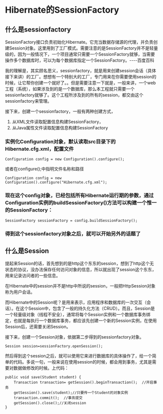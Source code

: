 # Hibernate的SessionFactory




## 什么是sessionfactory

SessionFactory接口负责初始化Hibernate。它充当数据存储源的代理，并负责创建Session对象。这里用到了工厂模式。需要注意的是SessionFactory并不是轻量级的，因为一般情况下，一个项目通常只需要一个SessionFactory就够，当需要操作多个数据库时，可以为每个数据库指定一个SessionFactory。----百度百科

我的理解是，其实顾名思义，sessionfactory，就是用来创建session会话（具体接下来讲）的工厂。想想有一个特别大的工厂，专门用来在你需要使用session的时候，让它帮你创建一个就好了。。但是需要注意一下就是，一般来讲，一个web工程（系统），如果涉及到的是一个数据库，那么本工程就只需要一个sessionfactory就够了。这个工程所涉及到的所有的session，都交由这个sessionfactory来管理。

接下来，创建一个sessionfactory，一般有两种创建方式，

1. 从XML文件读取配置信息构建SessionFactory，
2. 从Java属性文件读取配置信息构建SessionFactory

### 实例化Configuration对象，默认读取src目录下的Hibernate.cfg.xml，配置文件

```
Configuration config = new Configuration().configure();
```

或者在configure();中指明文件名称和路径

```
Configuration config = new Configuration().configure("Hibernate.cfg.xml");
```


### 现在这个config对象，已经包括所有Hibernate运行期的参数，通过Configuration实例的buildSessionFactory()方法可以构建一个惟一的SessionFactory：

```
SessionFactory sessionFactory = config.buildSessionFactory();
```

### 得到这个sessionfactory对象之后，就可以开始另外的话题了

## 什么是Session

提起来Session的话，首先想到的是http这个东东的session，想到了http这个无状态的协议，没办法保存任何访问对象的信息，所以就出现了session这个东东，用来记录访问者的一些信息。

在Hibernate中的session并不是http中所说的session，一般把HttpSession对象称为用户会话。

而Hibernate中的Session呢？是用来表示，应用程序和数据库的一次交互（会话）。在这个Session中，包含了一般的持久化方法（CRUD）。而且，Session是一个轻量级对象（线程不安全），通常将每个Session实例和一个数据库事务绑定，也就是每执行一个数据库事务，都应该先创建一个新的Session实例，在使用Session后，还需要关闭Session。

接下来，创建一个Session对象，依据第二步得到的sessionfactory对象。


```
Session session=sessionFactory.openSession();
```

然后得到这个session之后，就可以使用它来进行数据库的具体操作了，给一个简单的代码。多说一句，一般来说在使用session的时候，都会用到事务，尤其是需要对数据做修改的时候。上代码：


```
public void save(Student student) {
	Transaction transaction= getSession().beginTransaction();  //开启事务
	getSession().save(student);//只要传一个Student的对象实例		
	transaction.commit();  //事务提交
	getSession().close();//关闭session
}

```
